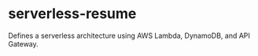 # serverless-resume

Defines a serverless architecture using AWS Lambda, DynamoDB, and API Gateway.
